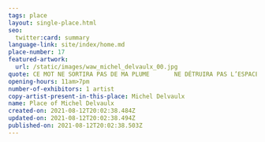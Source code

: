 ```yaml
---
tags: place
layout: single-place.html
seo:
  twitter:card: summary
language-link: site/index/home.md
place-number: 17
featured-artwork:
  url: /static/images/waw_michel_delvaulx_00.jpg
quote: CE MOT NE SORTIRA PAS DE MA PLUME       NE DÉTRUIRA PAS L’ESPACE BLANC
opening-hours: 11am>7pm
number-of-exhibitors: 1 artist
copy-artist-present-in-this-place: Michel Delvaulx
name: Place of Michel Delvaulx
created-on: 2021-08-12T20:02:38.484Z
updated-on: 2021-08-12T20:02:38.494Z
published-on: 2021-08-12T20:02:38.503Z
---
```

